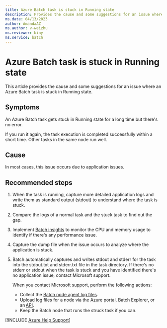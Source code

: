 ```yaml
---
title: Azure Batch task is stuck in Running state
description: Provides the cause and some suggestions for an issue where an Azure Batch task is stuck in Running state without any errors.
ms.date: 04/13/2023
author: AmandaAZ
ms.author: v-weizhu
ms.reviewer: biny
ms.service: batch
---
```

# Azure Batch task is stuck in Running state

This article provides the cause and some suggestions for an issue where an Azure Batch task is stuck in Running state.

## Symptoms

An Azure Batch task gets stuck in Running state for a long time but there's no error.

If you run it again, the task execution is completed successfully within a short time. Other tasks in the same node run well.

## Cause  

In most cases, this issue occurs due to application issues.

## Recommended steps

1. When the task is running, capture more detailed application logs and write them as standard output (stdout) to understand where the task is stuck.  

1. Compare the logs of a normal task and the stuck task to find out the gap.  

1. Implement [Batch insights](https://github.com/Azure/batch-insights) to monitor the CPU and memory usage to identify if there's any performance issue.  

1. Capture the dump file when the issue occurs to analyze where the application is stuck.

1. Batch automatically captures and writes stdout and stderr for the task into the stdout.txt and stderr.txt file in the task directory. If there's no stderr or stdout when the task is stuck and you have identified there's no application issue, contact Microsoft support.

    When you contact Microsoft support, perform the following actions:

    - Collect the [Batch node agent log files](/azure/batch/batch-pool-node-error-checking#node-agent-log-files).
    - Upload log files for a node via the Azure portal, Batch Explorer, or an [API](/rest/api/batchservice/compute-node/upload-batch-service-logs).
    - Keep the Batch node that runs the struck task if you can.  

[!INCLUDE [Azure Help Support](../../includes/azure-help-support.md)]